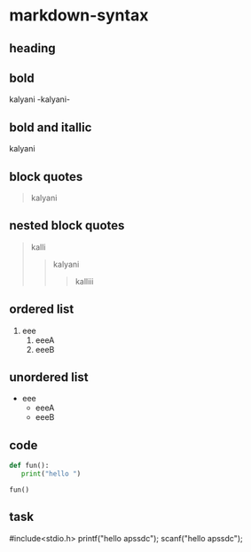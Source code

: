 # markdown-syntax
## heading
## bold
kalyani
-kalyani-
## bold and itallic
kalyani
## block quotes
> kalyani
## nested block quotes
> kalli
>> kalyani
>>> kalliii
## ordered list
1. eee 
    1. eeeA 
    2. eeeB
## unordered list
- eee
    * eeeA
    * eeeB
 ## code
 ```python
 def fun():
    print("hello ")
 ```
 ```
 fun()
 ```
## task
#include<stdio.h>
printf("hello apssdc");
scanf("hello apssdc");
